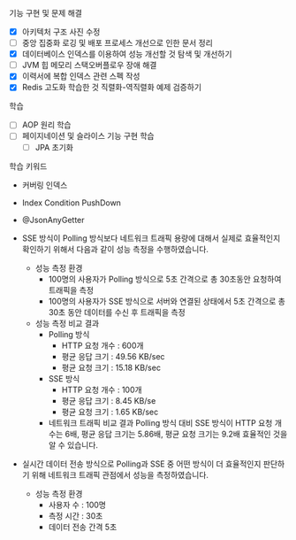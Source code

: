 기능 구현 및 문제 해결
- [x] 아키텍처 구조 사진 수정
- [ ] 중앙 집중화 로깅 및 배포 프로세스 개선으로 인한 문서 정리
- [x] 데이터베이스 인덱스를 이용하여 성능 개선할 것 탐색 및 개선하기
- [ ] JVM 힙 메모리 스택오버플로우 장애 해결
- [x] 이력서에 복합 인덱스 관련 스펙 작성
- [x] Redis 고도화 학습한 것 직렬화-역직렬화 예제 검증하기

학습
- [ ] AOP 원리 학습
- [ ] 페이지네이션 및 슬라이스 기능 구현 학습
	- [ ] JPA 초기화

학습 키워드
- 커버링 인덱스
- Index Condition PushDown
- @JsonAnyGetter


- SSE 방식이 Polling 방식보다 네트워크 트래픽 용량에 대해서 실제로 효율적인지 확인하기 위해서 다음과 같이 성능 측정을 수행하였습니다.
	- 성능 측정 환경
		- 100명의 사용자가 Polling 방식으로 5초 간격으로 총 30초동안 요청하여 트래픽을 측정
		- 100명의 사용자가 SSE 방식으로 서버와 연결된 상태에서 5초 간격으로 총 30초 동안 데이터를 수신 후 트래픽을 측정
	- 성능 측정 비교 결과
		- Polling 방식
			- HTTP 요청 개수 : 600개
			- 평균 응답 크기 : 49.56 KB/sec
			- 평균 요청 크기 : 15.18 KB/sec
		- SSE 방식
			- HTTP 요청 개수 : 100개
			- 평균 응답 크기 : 8.45 KB/se
			- 평균 요청 크기 : 1.65 KB/sec
		- 네트워크 트래픽 비교 결과 Polling 방식 대비 SSE 방식이 HTTP 요청 개수는 6배, 평균 응답 크기는 5.86배, 평균 요청 크기는 9.2배 효율적인 것을 알 수 있습니다.

- 실시간 데이터 전송 방식으로 Polling과 SSE 중 어떤 방식이 더 효율적인지 판단하기 위해 네트워크 트래픽 관점에서 성능을 측정하였습니다.
	- 성능 측정 환경
		- 사용자 수 : 100명
		- 측정 시간 : 30초
		- 데이터 전송 간격 5초